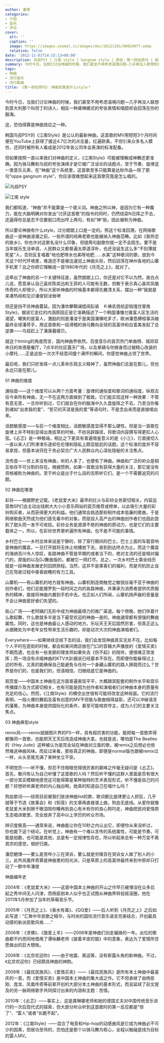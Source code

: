 ```yaml
---
author: 潘博
categories:
- 介绍
- 音乐
- 评论
cover:
  alt: ''
  caption: ''
  image: https://images.soomal.cc/images/doc/20121101/00024077.webp
  relative: false
date: '2012-11-01T14:15:13+08:00'
description: 鸟叔PSY | 江南 style | Gangnam style | 源自：第一财经周刊 | 版权：转载 |  平均/总评分：10.00/20
summary: 今时今日，当我们讨论神曲的时候，我们甚至不用考虑语境问题―几乎再没人联想到意大利那个叫但丁的诗人，相反一种龚琳娜式的夸张表情和唱腔却会回荡在你的脑海。这，恐怕得算是神曲效应之一种。韩国鸟叔PSY的《江南Style》是公认的最新神曲。这首歌的MV用短短3个月时间……
tags:
- 神曲
- 流行音乐
- 流行歌曲
title: 《第一财经周刊》：神曲究竟是什么style？
---
```


今时今日，当我们讨论神曲的时候，我们甚至不用考虑语境问题―几乎再没人联想到意大利那个叫但丁的诗人，相反一种龚琳娜式的夸张表情和唱腔却会回荡在你的脑海。

这，恐怕得算是神曲效应之一种。

韩国鸟叔PSY的《江南Style》是公认的最新神曲。这首歌的MV用短短3个月时间便在YouTube上获得了接近4.7亿次的点击量，红遍欧美，不但引来众多名人模仿，还同时被所有人看成是2012年各公司年会表演的标准配备。

但如果按照一直以来我们对神曲的定义，《江南Style》可能被理解成神舞还更准确。因为骑马舞和鸟叔的夸张演绎才是它被广泛谈论的话题点，至于节奏、旋律这一类音乐元素，在“神曲”这个系统里，这首歌至多只能算是达标作品―除了那句“oppa gangnum style”，你应该很难想起来这首歌究竟是怎么唱的。

![鸟叔PSY](https://images.soomal.cc/images/doc/20121101/00024078.webp)




![江南 style](https://images.soomal.cc/images/doc/20121101/00024077.webp)





我们都知道，“神曲”并不能算是一个褒义词。神曲之所以神，是因为它有一种魔力，能在大脑明确对你发出“讨厌这首歌”的指令的同时，仍然绕梁N日挥之不去，还逼得你总是忍不住要脱口而出哼上两句，有如“神”助，因此被称为神曲。

所以要论神曲有什么style，过分朗朗上口是一定的。照这个标准回溯，在网络歌曲这一波神曲浪潮之前，一些所谓的经典老歌也能被纳入神曲范畴。比如《我热恋的故乡》，你也许对这歌名没什么印象，但提两句副歌你就一定不会陌生。要不是当年娱乐生活单调，人民群众又都普遍太厚道淳朴，也还没诞生这么多“不刻薄就死星”人，否则反复唱着“地也肥呀水也美呀地肥……水美”这种歌词的歌，放到今天这个时代环境里，难道还不是被迅速冠上神曲头衔，然后回荡在神州各地的山寨手机里？总之你把它理解成一首1980年代的《月亮之上》，就对了。

这牵出了神曲的另一个关键特征是，虽然朗朗上口，你还是对它不以为然。直白点儿说，愿意承认自己喜欢陈奕迅和王菲的人可能有无数，但敢于表示真心喜欢凤凰传奇的人却很少，所以大家听神曲的时候基本都得先撇清关系，摆出一种“我就是来凑热闹和见识潘俊钡淖耸啤

但还是挡不住神曲蔓延，因为潘坎攀鞘澜绲闹髟装　Ｋ祷氐侥袷宓恼馐住督南Style》，据说它走红的内涵原因正是它准确描述了一个韩国潘慷允锥富人区生活的渴望，嘲笑的是富人，激励的则是潘浚于是美国潘棵呛芗ざ，欧洲潘恳膊桓事浜螅最终全球潘苛手，用这首歌和一段滑稽的骑马舞向全球的高富帅和白富美发起了总逆袭――鸟叔赶上了潘康暮檬贝。

就这个timing的角度而言，国内神曲界依然。百度音乐的首页热门单曲榜、城郊双休日的肯德基餐厅，7点半的社区露天广场，以及某辆与你擦身而过被精心改装的小摩托……正是这些一次次不经意间撞个满怀的瞬间，你感觉神曲占领了世界。

最后呢，我们只好发挥一点儿革命乐观主义精神了，虽然神曲们总是在那儿，但也永远只是在那儿。

01 神曲的维度

通俗度――这个维度可以从两个方面考量：旋律的通俗度和歌词的通俗度。纵观古往今来所有神曲，无一不在这两方面做到了极致。它们能实现这样一种效果：不管有意无意，一旦你听到过，它们就会在你的脑海中久久盘旋挥之不去，乃至当你看到诸如“出卖我的爱”、“苍茫的天涯是我的爱”等语句时，不是念出来而是直接唱出来。

话题敏感度――与前一个维度相比，话题敏感度显得不那么硬性。但是当一首歌在旋律上并不特别显得出类拔萃的时候，不妨另辟蹊径，将歌词内容撰写得更扣人心弦。《忐忑》是一种极端，相比之下更具有普遍借鉴意义的是《小三》，它直接切入一直以来人们所津津乐道却在伦理和隐私上颇显尴尬的话题。这个标准的度并不容易拿捏，但基本诀窍在于务必契合广大人民群众内心深处隐秘的关注焦点。

流传度――世上本没有神曲，听的人多了，也便有了神曲。神曲和广泛的听众是相互依存不可分割的存在。根据惯例，如果一首歌没有获得大量的关注，那它是没有资格被称为神曲的。至于听众是出于什么目的去聆听它们，是一个不需要追究的问题。

02 神曲在哪里

彩铃――根据野史记载，《老鼠爱大米》最早的红火与彩铃业务密切相关。内容运营商SP们会主动出钱刷大大小小音乐网站的首页推荐或榜单，以此吸引大量的彩铃购买者，从而获得更大的利益。他们通常会挑选那些制作成本低廉的歌曲，于是网络歌曲天然成为他们首先看中的对象。而低投入高产出的神曲创作者们也因此尝到了甜头而一发不可收拾。彩铃业务是源源不绝的神曲的原动力，也是它们的主要载体之一。所以，在彩铃世界里听遍所有神曲，也不是不可能的事情。

乡村巴士――乡村总体来说是宁静的，除了穿行期间的巴士。巴士上面的车载音响是神曲的魔盒，一旦打开就将无休止地播放下去，直到到达终点为止。而这个魔盒的海纳百川令人惊叹，各路神曲不管是早期的或者当下的，绝对主流的还是相对偏门的，原版的以及DJ舞曲版的，都被它一网打尽。总之，一次乡村巴士乘坐经历就是一段神曲发展史的回顾旅程。当然，这并不是乘客们的福利，而是司机防止自己在驾驶过程中昏昏欲睡的有力工具。

山寨机――有山寨机的地方就有神曲。山寨机制造商触觉之敏锐丝毫不亚于神曲的创作者们，他们总能搜罗到一段时间之内的各路神曲，并秉承为消费者提供优质服务的精神，直接将神曲内置到手机中去。也正如人们所闻，山寨机扬声器的音量是不会让神曲爱好者们失望的。

街心广场――老阿姨们无形中成为神曲最得力的推广渠道。每个傍晚，她们伴着什么歌起舞，什么歌就多半是当下最受欢迎的神曲―是的，神曲通常都有很强的舞曲属性。同时，这也是神曲最让人感动的地方。乐坛天王天后固然厉害，但真正这么从细微处为中老年女性带来生活乐趣的，却是动次大次的神曲演唱者们。

Everywhere――如果继续总结下去的话，我们会发现神曲其实无处不在。比如每个人平时在逛街的时候，都会和某间商店放在门口的音箱大声播放的《爱情买卖》不期而遇，也总有一些发廊的理发师如果失去《伤不起》的陪伴，便很难正常发挥；而一场没有点唱神曲的KTV大趴据说已经基本不存在。而即便你能躲得过上述的所有，又真的能确保自己能避免与任何一个身藏山寨机的路人擦肩而过么？世界是你们的，也是我们的，但请相信，归根结底它是神曲的。

观赏度――中国本土神曲在这方面普遍表现平平，大概跟其配套的制作水平和音乐传播媒介及方式密切相关，也有可能是因为创作者和演唱者们对神曲本身的质量有充足的信心。然而，《江南Style》的横空出世很有可能将改变这种局面。它的流行表明，一段火爆的舞蹈及富有创意的MV不但能与歌曲相得益彰，还可以冲破语言的藩篱，为神曲本身提供国际化的条件，甚至可能喧宾夺主，成为人们的主要关注焦点。

03 神曲典型style

remix风――remix就跟图片界的PS一样，具有超厉害的功能，能把每一首歌弄得都像同一首歌，也能把天王天后改造成神曲大拿。也就是说，哪怕是The Beatles的《Hey Jude》这种被认为是完全站在神曲对立面的歌，被remix之后想必也依然难逃神曲风味。而反过来看，那些真正的神曲，即便是normal版也跟被remix过一样，从头至尾充满了某种坐立不安。

不明觉厉――听不懂，但忍不住暗暗觉得很厉害的巅峰之作毫无疑问是《忐忑》。首先，敢问有认为自己听懂了这首歌的人吗？然后听不懂的这群人里面是否有很大一部分其实模糊地感觉这可能得算是某种独特的艺术表现形式，听不懂是自己的问题？好想听听龚老师的内心独白啊，她真的知道自己在唱什么吗？

狗血歌词――综观目前被我们放进神曲list的歌，歌词都比旋律更让人抓狂，几乎就等于节选《故事会》和《知音》的文章再直接谱上曲，狗血无底线。从爱你就像老鼠爱大米到擦干眼泪陪你睡再到良心有木有你的良心狗叼走，神曲把民间爱情原生态唱进歌里，完全放弃了高中以上学历的听众市场。

辨识度极高――通常来说，神曲能让你在10秒之内认出它，即便你从来没听过，你也能下这个结论。在听觉上，神曲有一个难以言传的系统属性，可能是节奏，可能是拍数，也可能是其他，总是有一定规律性存在，所以听起来总有一种万变不离其宗的感觉，很好归类。

潘恐魈馇――要么是苦哔小三在哭诉，要么就是穷矮丑在哭诉女人做了别人的小三。此外凤凰传奇算是神曲里的阳光派，只是草原上的高富帅最终来到中原却只打动了一群中年潘俊

神曲编年史

2004年：《老鼠爱大米》――这首中国本土神曲的开山之作早已被埋没在众多后起之秀中间无人问津，而杨臣刚本人似乎也正试图从神曲界转投摇滚圈，他在2011年5月参加了当年的草莓音乐节。

2005年：《月亮之上》、《香水有毒》、《QQ爱》――后人听到《月亮之上》之后如此写道：“汇聚中华民歌之精华，与时尚的国际流行音乐语言完美结合，开创最具动感的新派民歌风格……”

2006年：《求佛》、《狼爱上羊》――2006年是神曲们剑走偏锋的一年。出位的歌曲都不约而同地借用了谭咏麟老师《披着羊皮的狼》中的意象，表达为了爱情所甘愿做出的巨大牺牲。

2008年：《北京欢迎你》――由于地震、奥运等，没有崭露头角的新神曲。不过，《北京欢迎你》已经颇具神曲的神韵。

2009年：《最炫民族风》、《爱情买卖》――《最炫民族风》是所有本土神曲中最喜庆的一首，而《爱情买卖》是中国本土神曲的集大成之作。它不但承继了由杨臣刚、庞龙、凤凰传奇等前辈开创的大部分本土神曲的基本形式，而且延续了前文提及的另一脉网络歌手共同探讨出来的内涵和主题：苦情。

2010年：《忐忑》――事实上，这是龚琳娜老师和她的德国丈夫对中国传统音乐进行的一次后现代式的探索，但大部分听众听到这首歌时的第一反应都是“惊了”、“雷人”或者“长跪不起”。

2012年：《江南Style》――混合了电音和Hip-hop的动感曲风是它成为神曲必不可少的因素，但居功至伟的，恐怕还是那个以骑马舞为核心，全程以触碰底线为目标的雷人MV。